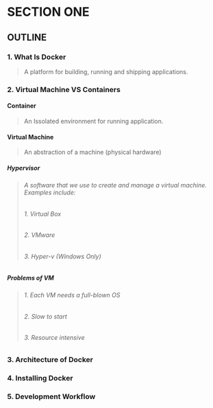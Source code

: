 # SECTION ONE
## OUTLINE
### 1. What Is Docker
> A platform for building, running and shipping applications.

### 2. Virtual Machine VS Containers
#### Container
> An Issolated environment for running application.
#### Virtual Machine
> An abstraction of a machine (physical hardware)
##### Hypervisor
> ###### A software that we use to create and manage a virtual machine. Examples include:
> ###### 1. Virtual Box
> ###### 2. VMware
> ###### 3. Hyper-v (Windows Only)
##### Problems of VM
> ###### 1. Each VM needs a full-blown OS
> ###### 2. Slow to start
> ###### 3. Resource intensive
### 3. Architecture of Docker
### 4. Installing Docker
### 5. Development Workflow